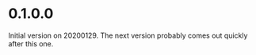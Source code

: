 
# 0.1.0.0

Initial version on 20200129. The next version probably comes out quickly after 
this one.
